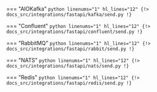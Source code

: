 === "AIOKafka"
    ```python linenums="1" hl_lines="12"
    {!> docs_src/integrations/fastapi/kafka/send.py !}
    ```

=== "Confluent"
    ```python linenums="1" hl_lines="12"
    {!> docs_src/integrations/fastapi/confluent/send.py !}
    ```

=== "RabbitMQ"
    ```python linenums="1" hl_lines="12"
    {!> docs_src/integrations/fastapi/rabbit/send.py !}
    ```

=== "NATS"
    ```python linenums="1" hl_lines="12"
    {!> docs_src/integrations/fastapi/nats/send.py !}
    ```

=== "Redis"
    ```python linenums="1" hl_lines="12"
    {!> docs_src/integrations/fastapi/redis/send.py !}
    ```
